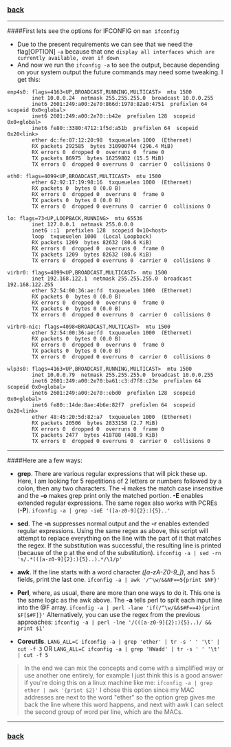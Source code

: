 ### [back](https://github.com/idevHive/42/tree/master/Piscines/C/Day01/files/ex04)

------------------------------------------
####First lets see the options for IFCONFIG on `man ifconfig`
* Due to the present requirements we can see that we need the flag[OPTION] `-a`
because that one `display all interfaces which are currently available,
even if down`
* And now we run the `ifconfig -a` to see the output, because depending on your
system output the future commands may need some tweaking. I get this:
```
enp4s0: flags=4163<UP,BROADCAST,RUNNING,MULTICAST>  mtu 1500
		inet 10.0.0.24  netmask 255.255.255.0  broadcast 10.0.0.255
		inet6 2601:249:a00:2e70:866d:1978:82a0:4751  prefixlen 64  scopeid 0x0<global>
		inet6 2601:249:a00:2e70::b42e  prefixlen 128  scopeid 0x0<global>
		inet6 fe80::3380:4712:1f5d:a51b  prefixlen 64  scopeid 0x20<link>
		ether dc:fe:07:12:20:98  txqueuelen 1000  (Ethernet)
		RX packets 292585  bytes 310900744 (296.4 MiB)
		RX errors 0  dropped 0  overruns 0  frame 0
		TX packets 86975  bytes 16259802 (15.5 MiB)
		TX errors 0  dropped 0 overruns 0  carrier 0  collisions 0

eth0: flags=4099<UP,BROADCAST,MULTICAST>  mtu 1500
		ether 62:92:17:19:98:16  txqueuelen 1000  (Ethernet)
		RX packets 0  bytes 0 (0.0 B)
		RX errors 0  dropped 0  overruns 0  frame 0
		TX packets 0  bytes 0 (0.0 B)
		TX errors 0  dropped 0 overruns 0  carrier 0  collisions 0

lo: flags=73<UP,LOOPBACK,RUNNING>  mtu 65536
		inet 127.0.0.1  netmask 255.0.0.0
		inet6 ::1  prefixlen 128  scopeid 0x10<host>
		loop  txqueuelen 1000  (Local Loopback)
		RX packets 1209  bytes 82632 (80.6 KiB)
		RX errors 0  dropped 0  overruns 0  frame 0
		TX packets 1209  bytes 82632 (80.6 KiB)
		TX errors 0  dropped 0 overruns 0  carrier 0  collisions 0

virbr0: flags=4099<UP,BROADCAST,MULTICAST>  mtu 1500
		inet 192.168.122.1  netmask 255.255.255.0  broadcast 192.168.122.255
		ether 52:54:00:36:ae:fd  txqueuelen 1000  (Ethernet)
		RX packets 0  bytes 0 (0.0 B)
		RX errors 0  dropped 0  overruns 0  frame 0
		TX packets 0  bytes 0 (0.0 B)
		TX errors 0  dropped 0 overruns 0  carrier 0  collisions 0

virbr0-nic: flags=4098<BROADCAST,MULTICAST>  mtu 1500
		ether 52:54:00:36:ae:fd  txqueuelen 1000  (Ethernet)
		RX packets 0  bytes 0 (0.0 B)
		RX errors 0  dropped 0  overruns 0  frame 0
		TX packets 0  bytes 0 (0.0 B)
		TX errors 0  dropped 0 overruns 0  carrier 0  collisions 0

wlp3s0: flags=4163<UP,BROADCAST,RUNNING,MULTICAST>  mtu 1500
		inet 10.0.0.79  netmask 255.255.255.0  broadcast 10.0.0.255
		inet6 2601:249:a00:2e70:ba61:c3:d7f8:c23e  prefixlen 64  scopeid 0x0<global>
		inet6 2601:249:a00:2e70::ebd0  prefixlen 128  scopeid 0x0<global>
		inet6 fe80::14de:8ae:4b6e:82f7  prefixlen 64  scopeid 0x20<link>
		ether 48:45:20:5d:82:a7  txqueuelen 1000  (Ethernet)
		RX packets 20506  bytes 2833158 (2.7 MiB)
		RX errors 0  dropped 0  overruns 0  frame 0
		TX packets 2477  bytes 418788 (408.9 KiB)
		TX errors 0  dropped 0 overruns 0  carrier 0  collisions 0
```
------------------------------------------
####Here are a few ways:

* __grep__. There are various regular expressions that will pick these up. Here,
I am looking for 5 repetitions of 2 letters or numbers followed by a colon, then
any two characters. The **-i** makes the match case insensitive and the **-o**
makes grep print only the matched portion. **-E** enables extended regular
expressions. The same regex also works with PCREs (**-P**).
`ifconfig -a | grep -ioE '([a-z0-9]{2}:){5}..'`

* __sed__. The **-n** suppresses normal output and the **-r** enables extended
regular expressions. Using the same regex as above, this script will attempt to
replace everything on the line with the part of it that matches the regex. If
the substitution was successful, the resulting line is printed
(because of the p at the end of the substitution).
`ifconfig -a | sed -rn 's/.*(([a-z0-9]{2}:){5}..).*/\1/p'`

* __awk__. If the line starts with a word character *([a-zA-Z0-9_])*, and has
5 fields, print the last one.
`ifconfig -a | awk '/^\w/&&NF==5{print $NF}'`

* __Perl__, where, as usual, there are more than one ways to do it. This one is
the same logic as the awk above. The **-a** tells perl to split each input line
into the @F array.
`ifconfig -a | perl -lane 'if(/^\w/&&$#F==4){print $F[$#F]}'`
Alternatively, you can use the regex from the previous approaches:
`ifconfig -a | perl -lne '/(([a-z0-9]{2}:){5}..)/ && print $1'`

* __Coreutils__.
`LANG_ALL=C ifconfig -a | grep 'ether' | tr -s ' ' '\t' | cut -f 3`
OR
`LANG_ALL=C ifconfig -a | grep 'HWadd' | tr -s ' ' '\t' | cut -f 5`

> In the end we can mix the concepts and come with a simplified way or use
another one entirely, for example I just think this is a good answer if you're
doing this on a linux machine like me:
`ifconfig -a | grep ether | awk '{print $2}'`
I chose this option since my MAC addresses are next to the word "ether" so the
option grep gives me back the line where this word happens, and next with awk
I can select the second group of word per line, which are the MACs.
------------------------------------------
### [back](https://github.com/idevHive/42/tree/master/Piscines/C/Day01/files/ex04)
